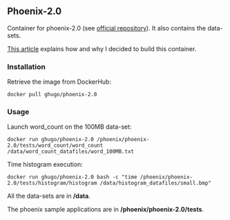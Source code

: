 ## Phoenix-2.0

Container for phoenix-2.0 (see [official repository](https://github.com/kozyraki/phoenix/)).
It also contains the data-sets.

[This article](http://hugoguiroux.blogspot.fr/2015/08/docker-experiment-packaging-pheonix-20.html) explains how and why I decided to build this container.

### Installation
Retrieve the image from DockerHub:

`docker pull ghugo/phoenix-2.0`


### Usage

Launch word_count on the 100MB data-set:

`docker run ghugo/phoenix-2.0 /phoenix/phoenix-2.0/tests/word_count/word_count /data/word_count_datafiles/word_100MB.txt`

Time histogram execution:

`docker run ghugo/phoenix-2.0 bash -c "time /phoenix/phoenix-2.0/tests/histogram/histogram /data/histogram_datafiles/small.bmp"`

All the data-sets are in **/data**.

The phoenix sample applications are in **/phoenix/phoenix-2.0/tests**.